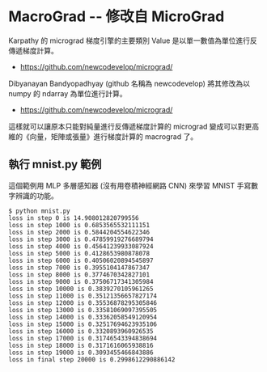 # MacroGrad -- 修改自 MicroGrad

Karpathy 的 micrograd 梯度引擎的主要類別 Value 是以單一數值為單位進行反傳遞梯度計算。

* https://github.com/newcodevelop/micrograd/

Dibyanayan Bandyopadhyay (github 名稱為 newcodevelop) 將其修改為以 numpy 的 ndarray 為單位進行計算。

* https://github.com/newcodevelop/micrograd/

這樣就可以讓原本只能對純量進行反傳遞梯度計算的 micrograd 變成可以對更高維的《向量，矩陣或張量》進行梯度計算的 macrograd 了。

## 執行 mnist.py 範例

這個範例用 MLP 多層感知器 (沒有用卷積神經網路 CNN) 來學習 MNIST 手寫數字辨識的功能。

```
$ python mnist.py
loss in step 0 is 14.908012820799556
loss in step 1000 is 0.6853565532111151
loss in step 2000 is 0.5844204554622346
loss in step 3000 is 0.47859919276689794
loss in step 4000 is 0.45641239933087924
loss in step 5000 is 0.4128653980878078
loss in step 6000 is 0.40506020894545897
loss in step 7000 is 0.3955104147867347
loss in step 8000 is 0.3774670342827101
loss in step 9000 is 0.37506717341305984
loss in step 10000 is 0.3839270105961265
loss in step 11000 is 0.35121356657827174
loss in step 12000 is 0.35536878295305846
loss in step 13000 is 0.33581069097395505
loss in step 14000 is 0.33362058549120954
loss in step 15000 is 0.32517694623935106
loss in step 16000 is 0.3320893960926535
loss in step 17000 is 0.31746543394838694
loss in step 18000 is 0.3171616065938816
loss in step 19000 is 0.3093455466843886
loss in final step 20000 is 0.2998612290886142
```
